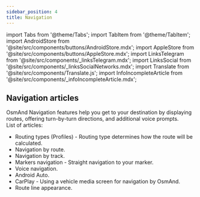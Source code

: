 ```yaml
---
sidebar_position: 4
title: Navigation
---
```


import Tabs from '@theme/Tabs';
import TabItem from '@theme/TabItem';
import AndroidStore from '@site/src/components/buttons/AndroidStore.mdx';
import AppleStore from '@site/src/components/buttons/AppleStore.mdx';
import LinksTelegram from '@site/src/components/_linksTelegram.mdx';
import LinksSocial from '@site/src/components/_linksSocialNetworks.mdx';
import Translate from '@site/src/components/Translate.js';
import InfoIncompleteArticle from '@site/src/components/_infoIncompleteArticle.mdx';


## Navigation articles

OsmAnd Navigation features help you get to your destination by displaying routes, offering turn-by-turn directions, and additional voice prompts.  
List of articles:

- Routing types (Profiles) - Routing type determines how the route will be calculated.  
- Navigation by route.
- Navigation by track.
- Markers navigation - Straight navigation to your marker.
- Voice navigation.
- Android Auto. 
- CarPlay - Using a vehicle media screen for navigation by OsmAnd.
- Route line appearance.


